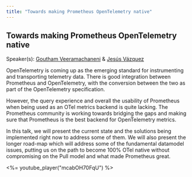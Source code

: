 ```yaml
---
title: "Towards making Prometheus OpenTelemetry native"
---
```


## Towards making Prometheus OpenTelemetry native

Speaker(s): [Goutham Veeramachaneni](../../speakers/goutham-veeramachaneni) & [Jesús Vázquez](../../speakers/jesus-vasquez)

OpenTelemetry is coming up as the emerging standard for instrumenting and transporting telemetry data. There is good integration between Prometheus and OpenTelemetry, with the conversion between the two as part of the OpenTelemetry specification.

However, the query experience and overall the usability of Prometheus when being used as an OTel metrics backend is quite lacking. The Prometheus community is working towards bridging the gaps and making sure that Prometheus is the best backend for OpenTelemetry metrics.

In this talk, we will present the current state and the solutions being implemented right now to address some of them. We will also present the longer road-map which will address some of the fundamental datamodel issues, putting us on the path to become 100% OTel native without compromising on the Pull model and what made Prometheus great.

<%= youtube_player("mcabOH70FqU") %>